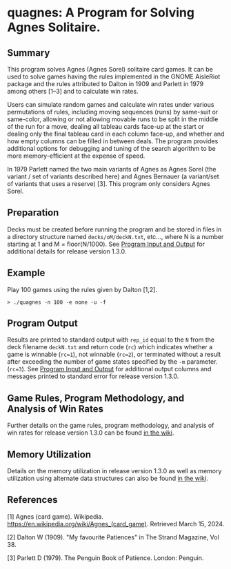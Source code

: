 # quagnes: A Program for Solving Agnes Solitaire.

## Summary
This program solves Agnes (Agnes Sorel) solitaire card games. It can be
used to solve games having the rules implemented in the GNOME AisleRiot
package and the rules attributed to Dalton in 1909 and Parlett in 1979
among others [1–3] and to calculate win rates.

Users can simulate random games and calculate win rates under various
permutations of rules, including moving sequences (runs) by same-suit or
same-color, allowing or not allowing movable runs to be split in the middle of the run
for a move, dealing all tableau cards face-up at the start or dealing
only the final tableau card in each column face-up, and whether and how empty
columns can be filled in between deals. The program provides additional
options for debugging and tuning of the search algorithm to be more
memory-efficient at the expense of speed.

In 1979 Parlett named the two main variants of Agnes as Agnes Sorel (the
variant / set of variants described here) and Agnes Bernauer (a variant/set
of variants that uses a reserve) [3]. This program only considers Agnes
Sorel.

## Preparation
Decks must be created before running the program and be stored in files in a
directory structure named `decks/oM/deckN.txt`, etc..., where N is a number
starting at 1 and M = floor(N/1000). See
[Program Input and Output](https://github.com/ghrgriner/quagnes-cpp/wiki/Program-Input-and-Output)
for additional details for release version 1.3.0.

## Example
Play 100 games using the rules given by Dalton [1,2].
```
> ./quagnes -n 100 -e none -u -f
```

## Program Output
Results are printed to standard output with `rep_id` equal to the `N` from
the deck filename `deckN.txt` and return code (`rc`) which indicates whether a
game is winnable (`rc=1`), not winnable (`rc=2`), or terminated without a result
after exceeding the number of game states specified by the `-m` parameter.
(`rc=3`). See
[Program Input and Output](https://github.com/ghrgriner/quagnes-cpp/wiki/Program-Input-and-Output)
for additional output columns and messages printed to standard error for
release version 1.3.0.

## Game Rules, Program Methodology, and Analysis of Win Rates
Further details on the game rules, program methodology, and analysis of win
rates for release version 1.3.0 can be found
[in the wiki](https://github.com/ghrgriner/quagnes-cpp/wiki/Rules,-Methodology,-and-Analysis-of-Win-Rates).

## Memory Utilization
Details on the memory utilization in release version 1.3.0 as well as 
memory utilization using alternate data structures can also be found
[in the wiki](https://github.com/ghrgriner/quagnes-cpp/wiki/Memory-Utilization).

## References
[1] Agnes (card game). Wikipedia.
   https://en.wikipedia.org/wiki/Agnes_(card_game). Retrieved
   March 15, 2024.

[2] Dalton W (1909). "My favourite Patiences" in The Strand Magazine,
    Vol 38.

[3] Parlett D (1979). The Penguin Book of Patience. London: Penguin.

